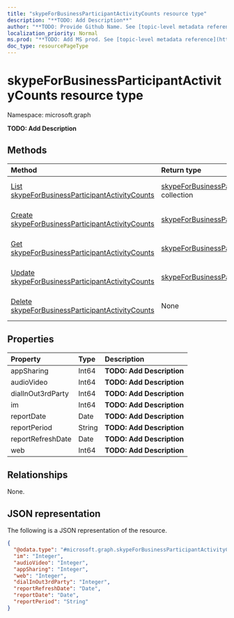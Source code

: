 ```yaml
---
title: "skypeForBusinessParticipantActivityCounts resource type"
description: "**TODO: Add Description**"
author: "**TODO: Provide Github Name. See [topic-level metadata reference](https://msgo.azurewebsites.net/add/document/guidelines/metadata.html#topic-level-metadata)**"
localization_priority: Normal
ms.prod: "**TODO: Add MS prod. See [topic-level metadata reference](https://msgo.azurewebsites.net/add/document/guidelines/metadata.html#topic-level-metadata)**"
doc_type: resourcePageType
---
```


# skypeForBusinessParticipantActivityCounts resource type

Namespace: microsoft.graph

**TODO: Add Description**

## Methods
|Method|Return type|Description|
|:---|:---|:---|
|[List skypeForBusinessParticipantActivityCounts](../api/skypeforbusinessparticipantactivitycounts-list.md)|[skypeForBusinessParticipantActivityCounts](../resources/skypeforbusinessparticipantactivitycounts.md) collection|Get a list of the [skypeForBusinessParticipantActivityCounts](../resources/skypeforbusinessparticipantactivitycounts.md) objects and their properties.|
|[Create skypeForBusinessParticipantActivityCounts](../api/skypeforbusinessparticipantactivitycounts-create.md)|[skypeForBusinessParticipantActivityCounts](../resources/skypeforbusinessparticipantactivitycounts.md)|Create a new [skypeForBusinessParticipantActivityCounts](../resources/skypeforbusinessparticipantactivitycounts.md) object.|
|[Get skypeForBusinessParticipantActivityCounts](../api/skypeforbusinessparticipantactivitycounts-get.md)|[skypeForBusinessParticipantActivityCounts](../resources/skypeforbusinessparticipantactivitycounts.md)|Read the properties and relationships of a [skypeForBusinessParticipantActivityCounts](../resources/skypeforbusinessparticipantactivitycounts.md) object.|
|[Update skypeForBusinessParticipantActivityCounts](../api/skypeforbusinessparticipantactivitycounts-update.md)|[skypeForBusinessParticipantActivityCounts](../resources/skypeforbusinessparticipantactivitycounts.md)|Update the properties of a [skypeForBusinessParticipantActivityCounts](../resources/skypeforbusinessparticipantactivitycounts.md) object.|
|[Delete skypeForBusinessParticipantActivityCounts](../api/skypeforbusinessparticipantactivitycounts-delete.md)|None|Deletes a [skypeForBusinessParticipantActivityCounts](../resources/skypeforbusinessparticipantactivitycounts.md) object.|

## Properties
|Property|Type|Description|
|:---|:---|:---|
|appSharing|Int64|**TODO: Add Description**|
|audioVideo|Int64|**TODO: Add Description**|
|dialInOut3rdParty|Int64|**TODO: Add Description**|
|im|Int64|**TODO: Add Description**|
|reportDate|Date|**TODO: Add Description**|
|reportPeriod|String|**TODO: Add Description**|
|reportRefreshDate|Date|**TODO: Add Description**|
|web|Int64|**TODO: Add Description**|

## Relationships
None.

## JSON representation
The following is a JSON representation of the resource.
<!-- {
  "blockType": "resource",
  "keyProperty": "id",
  "@odata.type": "microsoft.graph.skypeForBusinessParticipantActivityCounts",
  "baseType": "",
  "openType": false
}
-->
``` json
{
  "@odata.type": "#microsoft.graph.skypeForBusinessParticipantActivityCounts",
  "im": "Integer",
  "audioVideo": "Integer",
  "appSharing": "Integer",
  "web": "Integer",
  "dialInOut3rdParty": "Integer",
  "reportRefreshDate": "Date",
  "reportDate": "Date",
  "reportPeriod": "String"
}
```

